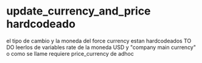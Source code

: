 # update_currency_and_price hardcodeado 
el tipo de cambio y la moneda del force currency estan hardcodeados TO DO leerlos de variables rate de la moneda USD y "company main currency" o como se llame
requiere price_currency de adhoc
